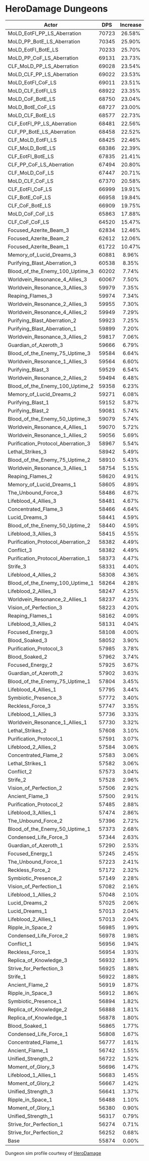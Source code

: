 # HeroDamage Dungeons
| Actor | DPS | Increase |
|---|:---:|:---:|
|MoLD_EotFI_PP_LS_Aberration|70723|26.58%|
|MoLD_PP_BotE_LS_Aberration|70345|25.90%|
|MoLD_EotFI_BotE_LS|70233|25.70%|
|MoLD_PP_CoF_LS_Aberration|69131|23.73%|
|CLF_MoLD_PP_LS_Aberration|69028|23.54%|
|MoLD_CLF_PP_LS_Aberration|69022|23.53%|
|MoLD_EotFI_CoF_LS|69011|23.51%|
|MoLD_CLF_EotFI_LS|68922|23.35%|
|MoLD_CoF_BotE_LS|68750|23.04%|
|MoLD_BotE_CoF_LS|68727|23.00%|
|MoLD_CLF_BotE_LS|68577|22.73%|
|CLF_EotFI_PP_LS_Aberration|68481|22.56%|
|CLF_PP_BotE_LS_Aberration|68458|22.52%|
|CLF_MoLD_EotFI_LS|68425|22.46%|
|CLF_MoLD_BotE_LS|68386|22.39%|
|CLF_EotFI_BotE_LS|67835|21.41%|
|CLF_PP_CoF_LS_Aberration|67494|20.80%|
|CLF_MoLD_CoF_LS|67447|20.71%|
|MoLD_CLF_CoF_LS|67370|20.58%|
|CLF_EotFI_CoF_LS|66999|19.91%|
|CLF_BotE_CoF_LS|66958|19.84%|
|CLF_CoF_BotE_LS|66909|19.75%|
|MoLD_CoF_CoF_LS|65863|17.88%|
|CLF_CoF_CoF_LS|64520|15.47%|
|Focused_Azerite_Beam_3|62834|12.46%|
|Focused_Azerite_Beam_2|62612|12.06%|
|Focused_Azerite_Beam_1|61722|10.47%|
|Memory_of_Lucid_Dreams_3|60881|8.96%|
|Purifying_Blast_Aberration_3|60538|8.35%|
|Blood_of_the_Enemy_100_Uptime_3|60202|7.74%|
|Worldvein_Resonance_4_Allies_3|60067|7.50%|
|Worldvein_Resonance_3_Allies_3|59979|7.35%|
|Reaping_Flames_3|59974|7.34%|
|Worldvein_Resonance_2_Allies_3|59955|7.30%|
|Worldvein_Resonance_4_Allies_2|59949|7.29%|
|Purifying_Blast_Aberration_2|59923|7.25%|
|Purifying_Blast_Aberration_1|59899|7.20%|
|Worldvein_Resonance_3_Allies_2|59817|7.06%|
|Guardian_of_Azeroth_3|59666|6.79%|
|Blood_of_the_Enemy_75_Uptime_3|59584|6.64%|
|Worldvein_Resonance_1_Allies_3|59564|6.60%|
|Purifying_Blast_3|59529|6.54%|
|Worldvein_Resonance_2_Allies_2|59494|6.48%|
|Blood_of_the_Enemy_100_Uptime_2|59358|6.23%|
|Memory_of_Lucid_Dreams_2|59271|6.08%|
|Purifying_Blast_1|59152|5.87%|
|Purifying_Blast_2|59081|5.74%|
|Blood_of_the_Enemy_50_Uptime_3|59079|5.74%|
|Worldvein_Resonance_4_Allies_1|59070|5.72%|
|Worldvein_Resonance_1_Allies_2|59056|5.69%|
|Purification_Protocol_Aberration_3|58967|5.54%|
|Lethal_Strikes_3|58942|5.49%|
|Blood_of_the_Enemy_75_Uptime_2|58910|5.43%|
|Worldvein_Resonance_3_Allies_1|58754|5.15%|
|Reaping_Flames_2|58620|4.91%|
|Memory_of_Lucid_Dreams_1|58605|4.89%|
|The_Unbound_Force_3|58486|4.67%|
|Lifeblood_4_Allies_3|58481|4.67%|
|Concentrated_Flame_3|58466|4.64%|
|Lucid_Dreams_3|58441|4.59%|
|Blood_of_the_Enemy_50_Uptime_2|58440|4.59%|
|Lifeblood_3_Allies_3|58415|4.55%|
|Purification_Protocol_Aberration_2|58382|4.49%|
|Conflict_3|58382|4.49%|
|Purification_Protocol_Aberration_1|58373|4.47%|
|Strife_3|58331|4.40%|
|Lifeblood_4_Allies_2|58308|4.36%|
|Blood_of_the_Enemy_100_Uptime_1|58264|4.28%|
|Lifeblood_2_Allies_3|58247|4.25%|
|Worldvein_Resonance_2_Allies_1|58237|4.23%|
|Vision_of_Perfection_3|58223|4.20%|
|Reaping_Flames_1|58162|4.09%|
|Lifeblood_3_Allies_2|58131|4.04%|
|Focused_Energy_3|58108|4.00%|
|Blood_Soaked_3|58052|3.90%|
|Purification_Protocol_3|57985|3.78%|
|Blood_Soaked_2|57962|3.74%|
|Focused_Energy_2|57925|3.67%|
|Guardian_of_Azeroth_2|57902|3.63%|
|Blood_of_the_Enemy_75_Uptime_1|57804|3.45%|
|Lifeblood_4_Allies_1|57795|3.44%|
|Symbiotic_Presence_3|57772|3.40%|
|Reckless_Force_3|57747|3.35%|
|Lifeblood_1_Allies_3|57736|3.33%|
|Worldvein_Resonance_1_Allies_1|57730|3.32%|
|Lethal_Strikes_2|57608|3.10%|
|Purification_Protocol_1|57591|3.07%|
|Lifeblood_2_Allies_2|57584|3.06%|
|Concentrated_Flame_2|57583|3.06%|
|Lethal_Strikes_1|57582|3.06%|
|Conflict_2|57573|3.04%|
|Strife_2|57528|2.96%|
|Vision_of_Perfection_2|57506|2.92%|
|Ancient_Flame_3|57500|2.91%|
|Purification_Protocol_2|57485|2.88%|
|Lifeblood_3_Allies_1|57474|2.86%|
|The_Unbound_Force_2|57396|2.72%|
|Blood_of_the_Enemy_50_Uptime_1|57373|2.68%|
|Condensed_Life_Force_3|57344|2.63%|
|Guardian_of_Azeroth_1|57290|2.53%|
|Focused_Energy_1|57245|2.45%|
|The_Unbound_Force_1|57223|2.41%|
|Reckless_Force_2|57172|2.32%|
|Symbiotic_Presence_2|57149|2.28%|
|Vision_of_Perfection_1|57082|2.16%|
|Lifeblood_1_Allies_2|57048|2.10%|
|Lucid_Dreams_2|57025|2.06%|
|Lucid_Dreams_1|57013|2.04%|
|Lifeblood_2_Allies_1|57013|2.04%|
|Ripple_in_Space_2|56985|1.99%|
|Condensed_Life_Force_2|56978|1.98%|
|Conflict_1|56956|1.94%|
|Reckless_Force_1|56954|1.93%|
|Replica_of_Knowledge_3|56932|1.89%|
|Strive_for_Perfection_3|56925|1.88%|
|Strife_1|56922|1.88%|
|Ancient_Flame_2|56919|1.87%|
|Ripple_in_Space_3|56912|1.86%|
|Symbiotic_Presence_1|56894|1.82%|
|Replica_of_Knowledge_2|56888|1.81%|
|Replica_of_Knowledge_1|56878|1.80%|
|Blood_Soaked_1|56865|1.77%|
|Condensed_Life_Force_1|56808|1.67%|
|Concentrated_Flame_1|56777|1.61%|
|Ancient_Flame_1|56742|1.55%|
|Unified_Strength_2|56722|1.52%|
|Moment_of_Glory_3|56696|1.47%|
|Lifeblood_1_Allies_1|56683|1.45%|
|Moment_of_Glory_2|56667|1.42%|
|Unified_Strength_3|56641|1.37%|
|Ripple_in_Space_1|56488|1.10%|
|Moment_of_Glory_1|56380|0.90%|
|Unified_Strength_1|56317|0.79%|
|Strive_for_Perfection_1|56274|0.71%|
|Strive_for_Perfection_2|56252|0.68%|
|Base|55874|0.00%|

 Dungeon sim profile courtesy of [HeroDamage](https://www.herodamage.com/)